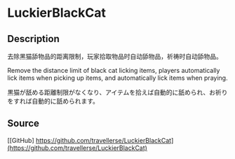 # LuckierBlackCat

## Description
去除黑猫舔物品的距离限制，玩家拾取物品时自动舔物品，祈祷时自动舔物品。

Remove the distance limit of black cat licking items, players automatically lick items when picking up items, and automatically lick items when praying.

黒猫が舐める距離制限がなくなり、アイテムを拾えば自動的に舐められ、お祈りをすれば自動的に舐められます。

## Source
[[GitHub] https://github.com/travellerse/LuckierBlackCat](https://github.com/travellerse/LuckierBlackCat)
